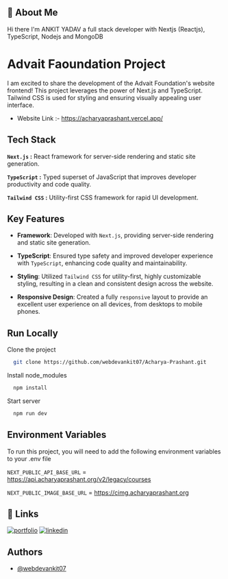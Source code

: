 ## 🚀 About Me

Hi there I'm ANKIT YADAV a full stack developer with Nextjs (Reactjs), TypeScript, Nodejs and MongoDB

# Advait Faoundation Project

I am excited to share the development of the Advait Foundation's website frontend! This project leverages the power of Next.js and TypeScript. Tailwind CSS is used for styling and ensuring visually appealing user interface.

-   Website Link :- https://acharyaprashant.vercel.app/

## Tech Stack

**`Next.js` :** React framework for server-side rendering and static site generation.

**`TypeScript` :** Typed superset of JavaScript that improves developer productivity and code quality.

**`Tailwind CSS` :** Utility-first CSS framework for rapid UI development.

## Key Features

-   **Framework**: Developed with `Next.js`, providing server-side rendering and static site generation.

-   **TypeScript**: Ensured type safety and improved developer experience with `TypeScript`, enhancing code quality and maintainability.

-   **Styling**: Utilized `Tailwind CSS` for utility-first, highly customizable styling, resulting in a clean and consistent design across the website.

-   **Responsive Design**: Created a fully `responsive` layout to provide an excellent user experience on all devices, from desktops to mobile phones.

## Run Locally

Clone the project

```bash
  git clone https://github.com/webdevankit07/Acharya-Prashant.git
```

Install node_modules

```bash
  npm install
```

Start server

```bash
  npm run dev
```

## Environment Variables

To run this project, you will need to add the following environment variables to your .env file

`NEXT_PUBLIC_API_BASE_URL` = https://api.acharyaprashant.org/v2/legacy/courses

`NEXT_PUBLIC_IMAGE_BASE_URL` = https://cimg.acharyaprashant.org

## 🔗 Links

[![portfolio](https://img.shields.io/badge/my_portfolio-000?style=for-the-badge&logo=ko-fi&logoColor=white)](https://webdev-ankit.vercel.app/)
[![linkedin](https://img.shields.io/badge/linkedin-0A66C2?style=for-the-badge&logo=linkedin&logoColor=white)](https://www.linkedin.com/in/webdevankit/)

## Authors

-   [@webdevankit07](https://www.github.com/webdevankit07)
